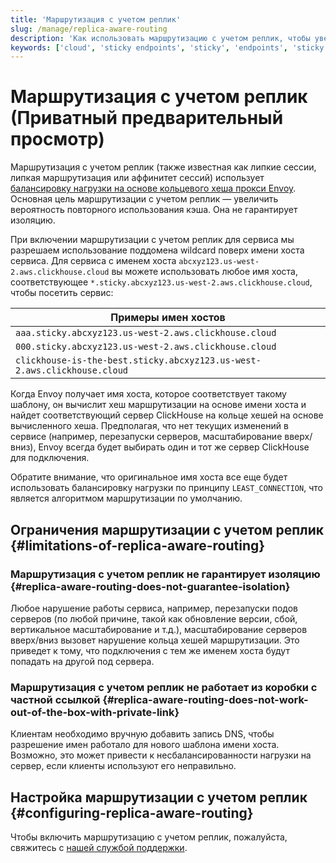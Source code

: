 ```yaml
---
title: 'Маршрутизация с учетом реплик'
slug: /manage/replica-aware-routing
description: 'Как использовать маршрутизацию с учетом реплик, чтобы увеличить повторное использование кэша'
keywords: ['cloud', 'sticky endpoints', 'sticky', 'endpoints', 'sticky routing', 'routing', 'replica aware routing']
---
```



# Маршрутизация с учетом реплик (Приватный предварительный просмотр)

Маршрутизация с учетом реплик (также известная как липкие сессии, липкая маршрутизация или аффинитет сессий) использует [балансировку нагрузки на основе кольцевого хеша прокси Envoy](https://www.envoyproxy.io/docs/envoy/latest/intro/arch_overview/upstream/load_balancing/load_balancers#ring-hash). Основная цель маршрутизации с учетом реплик — увеличить вероятность повторного использования кэша. Она не гарантирует изоляцию.

При включении маршрутизации с учетом реплик для сервиса мы разрешаем использование поддомена wildcard поверх имени хоста сервиса. Для сервиса с именем хоста `abcxyz123.us-west-2.aws.clickhouse.cloud` вы можете использовать любое имя хоста, соответствующее `*.sticky.abcxyz123.us-west-2.aws.clickhouse.cloud`, чтобы посетить сервис:

|Примеры имен хостов|
|---|
|`aaa.sticky.abcxyz123.us-west-2.aws.clickhouse.cloud`|
|`000.sticky.abcxyz123.us-west-2.aws.clickhouse.cloud`|
|`clickhouse-is-the-best.sticky.abcxyz123.us-west-2.aws.clickhouse.cloud`|

Когда Envoy получает имя хоста, которое соответствует такому шаблону, он вычислит хеш маршрутизации на основе имени хоста и найдет соответствующий сервер ClickHouse на кольце хешей на основе вычисленного хеша. Предполагая, что нет текущих изменений в сервисе (например, перезапуски серверов, масштабирование вверх/вниз), Envoy всегда будет выбирать один и тот же сервер ClickHouse для подключения.

Обратите внимание, что оригинальное имя хоста все еще будет использовать балансировку нагрузки по принципу `LEAST_CONNECTION`, что является алгоритмом маршрутизации по умолчанию.

## Ограничения маршрутизации с учетом реплик {#limitations-of-replica-aware-routing}

### Маршрутизация с учетом реплик не гарантирует изоляцию {#replica-aware-routing-does-not-guarantee-isolation}

Любое нарушение работы сервиса, например, перезапуски подов серверов (по любой причине, такой как обновление версии, сбой, вертикальное масштабирование и т.д.), масштабирование серверов вверх/вниз вызовет нарушение кольца хешей маршрутизации. Это приведет к тому, что подключения с тем же именем хоста будут попадать на другой под сервера.

### Маршрутизация с учетом реплик не работает из коробки с частной ссылкой {#replica-aware-routing-does-not-work-out-of-the-box-with-private-link}

Клиентам необходимо вручную добавить запись DNS, чтобы разрешение имен работало для нового шаблона имени хоста. Возможно, это может привести к несбалансированности нагрузки на сервер, если клиенты используют его неправильно.

## Настройка маршрутизации с учетом реплик {#configuring-replica-aware-routing}

Чтобы включить маршрутизацию с учетом реплик, пожалуйста, свяжитесь с [нашей службой поддержки](https://clickhouse.com/support).
